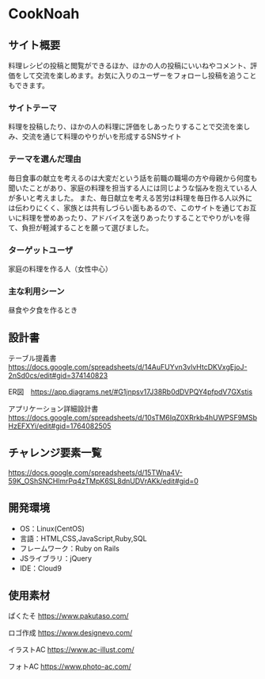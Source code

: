 # CookNoah

## サイト概要
料理レシピの投稿と閲覧ができるほか、ほかの人の投稿にいいねやコメント、評価をして交流を楽しめます。お気に入りのユーザーをフォローし投稿を追うこともできます。

### サイトテーマ
料理を投稿したり、ほかの人の料理に評価をしあったりすることで交流を楽しみ、交流を通じて料理のやりがいを形成するSNSサイト

### テーマを選んだ理由
毎日食事の献立を考えるのは大変だという話を前職の職場の方や母親から何度も聞いたことがあり、家庭の料理を担当する人には同じような悩みを抱えている人が多いと考えました。
また、毎日献立を考える苦労は料理を毎日作る人以外には伝わりにくく、家族とは共有しづらい面もあるので、このサイトを通じてお互いに料理を誉めあったり、アドバイスを送りあったりすることでやりがいを得て、負担が軽減することを願って選びました。

### ターゲットユーザ
家庭の料理を作る人（女性中心）

### 主な利用シーン
昼食や夕食を作るとき

## 設計書
テーブル提義書　　https://docs.google.com/spreadsheets/d/14AuFUYvn3vlvHtcDKVxgEjoJ-2nSd0cs/edit#gid=374140823

ER図　https://app.diagrams.net/#G1jnpsv17J38Rb0dDVPQY4pfpdV7GXstis

アプリケーション詳細設計書　https://docs.google.com/spreadsheets/d/10sTM6IqZ0XRrkb4hUWPSF9MSbHzEFXYi/edit#gid=1764082505

## チャレンジ要素一覧
https://docs.google.com/spreadsheets/d/15TWna4V-59K_OShSNCHlmrPq4zTMpK6SL8dnUDVrAKk/edit#gid=0

## 開発環境
- OS：Linux(CentOS)
- 言語：HTML,CSS,JavaScript,Ruby,SQL
- フレームワーク：Ruby on Rails
- JSライブラリ：jQuery
- IDE：Cloud9

## 使用素材
ぱくたそ
https://www.pakutaso.com/

ロゴ作成
https://www.designevo.com/

イラストAC
https://www.ac-illust.com/

フォトAC
https://www.photo-ac.com/
